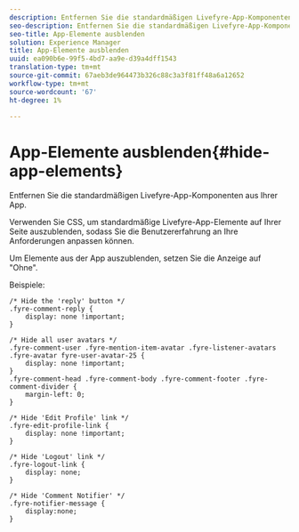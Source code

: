 ```yaml
---
description: Entfernen Sie die standardmäßigen Livefyre-App-Komponenten aus Ihrer App.
seo-description: Entfernen Sie die standardmäßigen Livefyre-App-Komponenten aus Ihrer App.
seo-title: App-Elemente ausblenden
solution: Experience Manager
title: App-Elemente ausblenden
uuid: ea090b6e-99f5-4bd7-aa9e-d39a4dff1543
translation-type: tm+mt
source-git-commit: 67aeb3de964473b326c88c3a3f81ff48a6a12652
workflow-type: tm+mt
source-wordcount: '67'
ht-degree: 1%

---
```



# App-Elemente ausblenden{#hide-app-elements}

Entfernen Sie die standardmäßigen Livefyre-App-Komponenten aus Ihrer App.

Verwenden Sie CSS, um standardmäßige Livefyre-App-Elemente auf Ihrer Seite auszublenden, sodass Sie die Benutzererfahrung an Ihre Anforderungen anpassen können.

Um Elemente aus der App auszublenden, setzen Sie die Anzeige auf &quot;Ohne&quot;.

Beispiele:

```
/* Hide the 'reply' button */ 
.fyre-comment-reply { 
    display: none !important; 
} 
  
/* Hide all user avatars */ 
.fyre-comment-user .fyre-mention-item-avatar .fyre-listener-avatars .fyre-avatar fyre-user-avatar-25 { 
    display: none !important; 
} 
.fyre-comment-head .fyre-comment-body .fyre-comment-footer .fyre-comment-divider { 
    margin-left: 0; 
} 
  
/* Hide 'Edit Profile' link */ 
.fyre-edit-profile-link { 
    display: none !important; 
} 
  
/* Hide 'Logout' link */ 
.fyre-logout-link { 
    display: none; 
} 
  
/* Hide 'Comment Notifier' */ 
.fyre-notifier-message { 
    display:none; 
}
```

